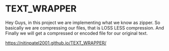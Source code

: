 # TEXT_WRAPPER
Hey Guys, in this project we are implementing what we know as zipper. So basically we are compressing our files, that is LOSS LESS compression. And Finally we will get a compressed or encoded file for our original text.

https://nitinpatel2001.github.io/TEXT_WRAPPER/
